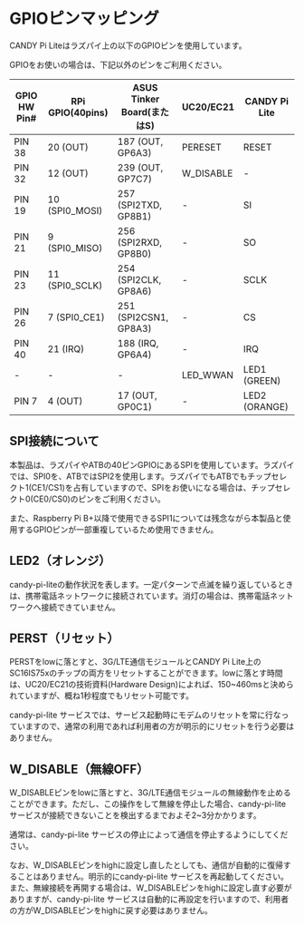<!-- toc -->

# GPIOピンマッピング

CANDY Pi Liteはラズパイ上の以下のGPIOピンを使用しています。

GPIOをお使いの場合は、下記以外のピンをご利用ください。

| GPIO HW Pin#  | RPi GPIO(40pins) | ASUS Tinker Board(またはS)      |   UC20/EC21   | CANDY Pi Lite |
| ------------- | ---------------- | ---------------------- | ------------- | ------------- |
|     PIN 38    |  20 (OUT)        |  187 (OUT, GP6A3)      |    PERESET    |     RESET     |
|     PIN 32    |  12 (OUT)        |  239 (OUT, GP7C7)      |   W_DISABLE   |       -       |
|     PIN 19    |  10 (SPI0_MOSI)  |  257 (SPI2TXD, GP8B1)  |       -       |       SI      |
|     PIN 21    |   9 (SPI0_MISO)  |  256 (SPI2RXD, GP8B0)  |       -       |       SO      |
|     PIN 23    |  11 (SPI0_SCLK)  |  254 (SPI2CLK, GP8A6)  |       -       |      SCLK     |
|     PIN 26    |   7 (SPI0_CE1)   |  251 (SPI2CSN1, GP8A3) |       -       |       CS      |
|     PIN 40    |  21 (IRQ)        |  188 (IRQ, GP6A4)      |       -       |      IRQ      |
|       -       |       -          |           -            |   LED_WWAN    |  LED1 (GREEN) |
|     PIN  7    |   4 (OUT)        |  17 (OUT, GP0C1)       |       -       |  LED2 (ORANGE)|

## SPI接続について

本製品は、ラズパイやATBの40ピンGPIOにあるSPIを使用しています。ラズパイでは、SPI0を、ATBではSPI2を使用します。ラズパイでもATBでもチップセレクト1(CE1/CS1)を占有していますので、SPIをお使いになる場合は、チップセレクト0(CE0/CS0)のピンをご利用ください。

また、Raspberry Pi B+以降で使用できるSPI1については残念ながら本製品と使用するGPIOピンが一部重複しているため使用できません。

## LED2（オレンジ）

candy-pi-liteの動作状況を表します。一定パターンで点滅を繰り返しているときは、携帯電話ネットワークに接続されています。消灯の場合は、携帯電話ネットワークへ接続できていません。

## PERST（リセット）

PERSTをlowに落とすと、3G/LTE通信モジュールとCANDY Pi Lite上のSC16IS75xのチップの両方をリセットすることができます。lowに落とす時間は、UC20/EC21の技術資料(Hardware Design)によれば、150~460msと決められていますが、概ね1秒程度でもリセット可能です。

candy-pi-lite サービスでは、サービス起動時にモデムのリセットを常に行なっていますので、通常の利用であれば利用者の方が明示的にリセットを行う必要はありません。

## W_DISABLE（無線OFF）

W_DISABLEピンをlowに落とすと、3G/LTE通信モジュールの無線動作を止めることができます。ただし、この操作をして無線を停止した場合、candy-pi-lite サービスが接続できないことを検出するまでおよそ2~3分かかります。

通常は、candy-pi-lite サービスの停止によって通信を停止するようにしてください。

なお、W_DISABLEピンをhighに設定し直したとしても、通信が自動的に復帰することはありません。明示的にcandy-pi-lite サービスを再起動してください。また、無線接続を再開する場合は、W_DISABLEピンをhighに設定し直す必要がありますが、candy-pi-lite サービスは自動的に再設定を行いますので、利用者の方がW_DISABLEピンをhighに戻す必要はありません。
